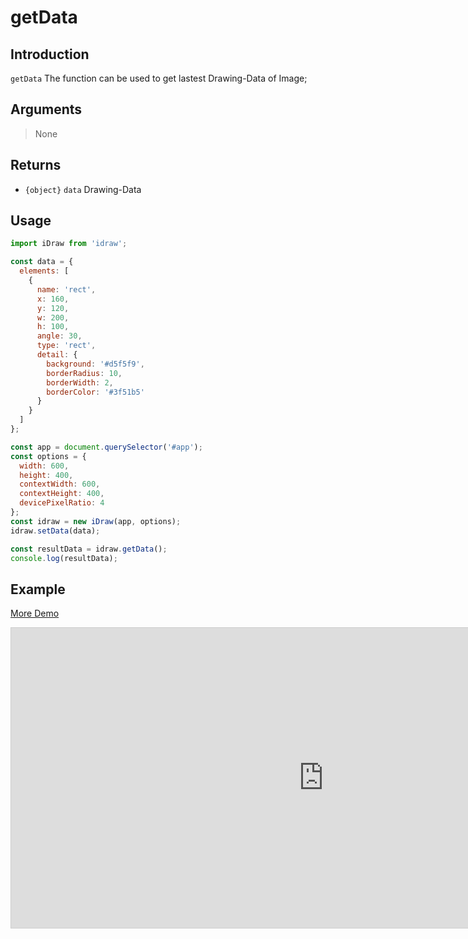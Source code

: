# getData

## Introduction

`getData` The function can be used to get lastest Drawing-Data of Image;

## Arguments

> None

## Returns

- `{object}` `data` Drawing-Data

## Usage

```js
import iDraw from 'idraw';

const data = {
  elements: [
    {
      name: 'rect',
      x: 160,
      y: 120,
      w: 200,
      h: 100,
      angle: 30,
      type: 'rect',
      detail: {
        background: '#d5f5f9',
        borderRadius: 10,
        borderWidth: 2,
        borderColor: '#3f51b5'
      }
    }
  ]
};

const app = document.querySelector('#app');
const options = {
  width: 600,
  height: 400,
  contextWidth: 600,
  contextHeight: 400,
  devicePixelRatio: 4
};
const idraw = new iDraw(app, options);
idraw.setData(data);

const resultData = idraw.getData();
console.log(resultData);
```

## Example

[More Demo](https://idraw.js.org/playground/?demo=api-getData)

<iframe class="idraw-playground-preview" 
  src="https://idraw.js.org/playground/?demo=api-getData&header=false&sider=false&default-editor-split=50" 
  width="1000" height="480" frameborder="no" border="0"
  style="border: 1px solid #cecece; margin: 0px auto;"
></iframe>
